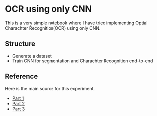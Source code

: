 # OCR using only CNN

This is a very simple notebook where I have tried implementing Optial Charachter Recognition(OCR) using only CNN.

## Structure

- Generate a dataset
- Train CNN for segmentation and Charachter Recognition end-to-end

## Reference

Here is the main source for this experiment.
- [Part 1](https://medium.com/@vijendra1125/ocr-part-1-generate-dataset-69509fbce9c1)
- [Part 2](https://medium.com/@vijendra1125/ocr-part-2-ocr-using-cnn-f43f0cee8016)
- [Part 3](https://medium.com/@vijendra1125/ocr-part-3-ocr-using-image-segmentation-and-cnn-d0951431869b)

